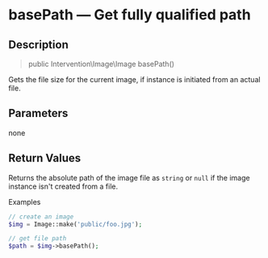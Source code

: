 # basePath — Get fully qualified path

## Description

> public Intervention\Image\Image basePath()

Gets the file size for the current image, if instance is initiated from an actual file.

## Parameters

none


## Return Values

Returns the absolute path of the image file as `string` or `null` if the image instance isn't created from a file.

Examples

```php
// create an image
$img = Image::make('public/foo.jpg');

// get file path
$path = $img->basePath();
```
